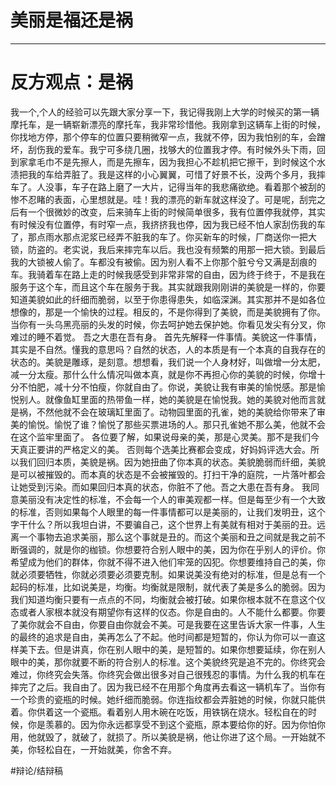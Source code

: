# 美丽是福还是祸
- - - -
# 反方观点：是祸
我一个,个人的经验可以先跟大家分享一下，我记得我刚上大学的时候买的第一辆摩托车，是一辆崭新漂亮的摩托车，我非常珍惜他。我刚拿到这辆车上街的时候，你找地方停，那个停车的位置只要稍微窄一点，我就不停，因为我怕别的车，会蹭坏，刮伤我的爱车。我宁可多绕几圈，找够大的位置我才停。有时候外头下雨，回到家拿毛巾不是先擦人，而是先擦车，因为我担心不趁机把它擦干，到时候这个水渍把我的车给弄脏了。我是这样的小心翼翼，可惜了好景不长，没两个多月，我摔车了。人没事，车子在路上磨了一大片，记得当年的我悲痛欲绝。看着那个被刮的惨不忍睹的表面，心里想就是。哇！我的漂亮的新车就这样没了。可是呢，刮完之后有一个很微妙的改变，后来骑车上街的时候简单很多，我有位置停我就停，其实有时候没有位置停，有时窄一点，我挤挤我也停，因为我已经不怕人家刮伤我的车了，那点雨水那点泥浆已经弄不脏我的车了。你买新车的时候，厂商送你一把大锁，防盗的。老实说，我后来摔完车以后。我也没有频繁的用那一把大锁。到最后我的大锁被人偷了。车都没有被偷。因为别人看不上你那个脏兮兮又满是刮痕的车。我骑着车在路上走的时候我感受到非常非常的自由，因为终于终于，不是我在服务于这个车，而且这个车在服务于我。其实就跟我刚刚讲的美貌是一样的，你要知道美貌如此的纤细而脆弱，以至于你患得患失，如临深渊。其实那并不是如各位想像的，那是一个愉快的过程。相反的，不是你得到了美貌，而是美貌拥有了你。当你有一头乌黑亮丽的头发的时候，你去呵护她去保护她。你看见发尖有分叉，你难过的睡不着觉。
吾之大患在吾有身。
首先先解释一件事情。美貌这一件事情，其实是不自然。懂我的意思吗？自然的状态，人的本质是有一个本真的自我存在的状态的。美貌是雕琢，是刻意。想想看，我们说一个人身材好，叫做增一分太肥，减一分太瘦。那什么什么情况叫做本真，就是你不再担心你的美貌的时候，你增十分不怕肥，减十分不怕瘦，你就自由了。你说，美貌让我有审美的愉悦感。那是愉悦别人。就像鱼缸里面的热带鱼一样，她的美貌是在愉悦我。她的美貌对他而言就是祸，不然他就不会在玻璃缸里面了。动物园里面的孔雀，她的美貌给你带来了审美的愉悦。愉悦了谁？愉悦了那些买票进场的人。那只孔雀她不那么美，他就不会在这个监牢里面了。
各位要了解，如果说母亲的美，那是心灵美。那不是我们今天真正要讲的严格定义的美。
否则每个选美比赛都会变成，好妈妈评选大会。所以我们回归本质，美貌是祸。因为她扭曲了你本真的状态。美貌脆弱而纤细，美貌是可以被摧毁的。而本真的状态是不会被摧毁的。打扫干净的庭院，一片落叶都会让她受到污染。而如果回归本真的状态，你脏不了他。吾之大患在吾有身。
我同意美丽没有决定性的标准，不会每一个人的审美观都一样。但是每至少有一个大致的标准，否则如果每个人眼里的每一件事情都可以是美丽的，让我们发明丑，这个字干什么？所以我坦白讲，不要骗自己，这个世界上有美就有相对于美丽的丑。远离一个事物去追求美丽，那么这个事就是丑的。而这个美丽和丑之间就是我之前不断强调的，就是你的枷锁。你想要符合别人眼中的美，因为你在乎别人的评价。你希望成为他们的群体，你就不得不进入他们牢笼的囚犯。你想要维持自己的美，你就必须要牺牲，你就必须要必须要克制。如果说美没有绝对的标准，但是总有一个起码的标准，比如说美是，均衡。均衡就是限制，就代表了美是多么的脆弱。因为我们知道均衡只要有一点点的不同，均衡就会被打破。如果你根本就不在意这个仪态或者人家根本就没有期望你有这样的仪态。你是自由的。人不能什么都要。你要了美你就会不自由，你要自由你就会不美。可是我要在这里告诉大家一件事，人生的最终的追求是自由，美再怎么了不起。他时间都是短暂的，你认为你可以一直这样美下去。但是讲真，你在别人眼中的美，是短暂的。如果你想要延续，你在别人眼中的美，那你就要不断的符合别人的标准。这个美貌终究是追不完的。你终究会难过，你终究会失落。你终究会做出很多对自己很残忍的事情。为什么我的机车在摔完了之后。我自由了。因为我已经不在用那个角度再去看这一辆机车了。当你有一个珍贵的瓷瓶的时候。她纤细而脆弱。你连指纹都会弄脏她的时候，你就只能供着。你供着这一个瓷瓶。看着别人用木碗在吃饭，用铁锅在烧水。轻松自在的时候，你是羡慕的。因为你永远都享受不到这个瓷瓶，原本要给你的好。因为你怕你用，他就毁了，就破了，就损了。所以美貌是祸，他让你进了这个局。一开始就不美，你轻松自在，一开始就美，你舍不弃。

#辩论/结辩稿